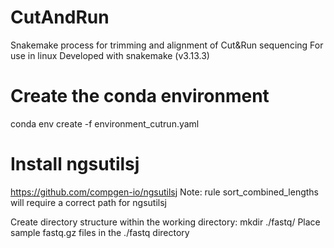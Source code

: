 # CutAndRun
Snakemake process for trimming and alignment of Cut&amp;Run sequencing
For use in linux
Developed with snakemake (v3.13.3)

# Create the conda environment 
conda env create -f environment_cutrun.yaml

# Install ngsutilsj
https://github.com/compgen-io/ngsutilsj
Note: rule sort_combined_lengths will require a correct path for ngsutilsj

Create directory structure within the working directory:
mkdir ./fastq/
Place sample fastq.gz files in the ./fastq directory

